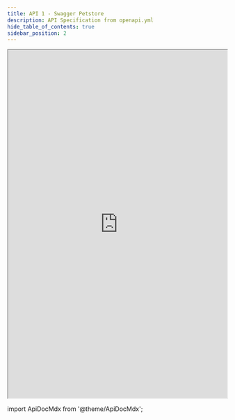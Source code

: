 ```yaml
---
title: API 1 - Swagger Petstore
description: API Specification from openapi.yml
hide_table_of_contents: true
sidebar_position: 2
---
```


<iframe src="http://localhost:3001/api-docs" width="100%" height="800px"></iframe>


import ApiDocMdx from '@theme/ApiDocMdx';

<ApiDocMdx id="using-single-yaml" />
